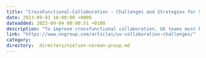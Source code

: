 ```yaml
---
title: "CrossFunctional-Collaboration - Challenges and Strategies for Success"
date: 2023-09-03 16:00:00 +0000
dateadded: 2023-09-04 00:00:51 +0100
description: "To improve crossfunctional collaboration, UX teams must be aware of the challenges they face and develop tailored solutions for each unique challenge."
link: "https://www.nngroup.com/articles/ux-collaboration-challenges/"
category:
directory: _directory/nielsen-norman-group.md
---
```

